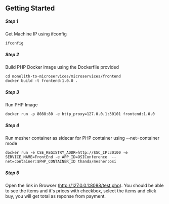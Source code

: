 ## Getting Started


##### Step 1
Get Machine IP using ifconfig
```
ifconfig
```


##### Step 2
Build PHP Docker image using the Dockerfile provided
```
cd monolith-to-microservices/microservices/frontend
docker build -t frontend:1.0.0 .
````

##### Step 3
Run PHP Image

```
docker run -p 8088:80 -e http_proxy=127.0.0.1:30101 frontend:1.0.0
```

##### Step 4
Run mesher container as sidecar for PHP container using --net=container mode

```
docker run -e CSE_REGISTRY_ADDR=http://$SC_IP:30100 -e SERVICE_NAME=FrontEnd -e APP_ID=OSIConference  --net=container:$PHP_CONTAINER_ID thanda/mesher:osi
```

##### Step 5
Open the link in Browser (http://127.0.0.1:8088/test.php).  You should be able to see the items and it's prices with checkbox, select the items and click buy, you will get total as reponse from payment.
